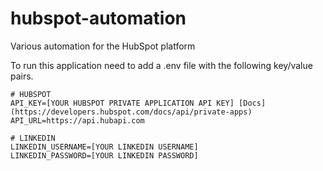 # hubspot-automation
Various automation for the HubSpot platform

To run this application need to add a .env file with the following key/value pairs.
```
# HUBSPOT
API_KEY=[YOUR HUBSPOT PRIVATE APPLICATION API KEY] [Docs](https://developers.hubspot.com/docs/api/private-apps)
API_URL=https://api.hubapi.com

# LINKEDIN
LINKEDIN_USERNAME=[YOUR LINKEDIN USERNAME]
LINKEDIN_PASSWORD=[YOUR LINKEDIN PASSWORD]
```
